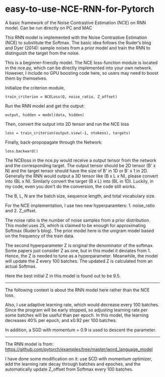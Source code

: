 # easy-to-use-NCE-RNN-for-Pytorch
A basic framework of the Noise Contrastive Estimation (NCE) on RNN model. Can be run directly on PC and MAC



This RNN model is implemented with the Noise Contrastive Estimation (NCE) to substitute the Softmax. The basic idea follows the Ruder’s blog and Dyer (2014): sample noises from a prior model and train the RNN to distinguish the target from the noise.

This is a beginner-friendly model. The NCE loss-function module is located in the nce.py, which can be directly implemented into your own network. However, I include no GPU boosting code here, so users may need to boost them by themselves.


Initialize the criterion module,

`train_criterion = NCELoss(Q, noise_ratio, Z_offset)`


Run the RNN model and get the output:

`output, hidden = model(data, hidden)`

Then, convert the output into 2D tensor and run the NCE loss

`loss = train_criterion(output.view(-1, ntokens), targets)`

Finally, back-propopagate through the Network:

`loss.backward()`

The NCEloss in the nce.py would receive a output tensor from the network and the corresponding target. The output tensor should be 2D tensor (B' x N) and the target tensor should have the size of B' in 1D or B' x 1 in 2D. Generally the RNN would output a 3D tensor like (B x L x N), please convert into (BL x N). Similarly convert the target (B x L) into (BL in 1D). Luckily, in my code, even you don't do the conversion, the code still works.

The B, L, N are the batch size, sequence length, and total vocabulary size.

For the NCE implementation, I use two new hyperparamters:  1. noise_ratio and 2. Z_offset. 

The noise ratio is the number of noise samples from a prior distribution. This model uses 25, which is claimed to be enough for approximating Softmax (Ruder’s blog). The prior model here is the unigram model based on the frequency of the train data. 

The second hyperparameter Z is original the denominator of the softmax. Some papers just consider Z as one, but in this model it deviates from 1. Hence, the Z is needed to tune as a hyperparameter. Meanwhile, the model will update the Z every 100 batches. The updated Z is calculated from an actual Softmax.

Here the best initial Z in this model is found out to be 9.5.

------------------------------------------------------------------------------------------------------------------------------
The following context is about the RNN model here rather than the NCE loss.

Also, I use adaptive learning rate, which would decrease every 100 batches. Since the program will be early stopped, so adjusting learning rate per some batches will be useful than per epoch. In this model, the learning decreases 40% per epoch, and x0.92 per 100 batches.

In addition, a SGD with momentum = 0.9 is used to descent the parameter.

------------------------------------------------------------------------------------------------------------------------------
The RNN model is from: https://github.com/pytorch/examples/tree/master/word_language_model

I have done some modification on it: use SCD with momentum optimizer, add the learning rate decay through batches and epoches, and the automatically update Z_offset from Softmax every 100 batches.
